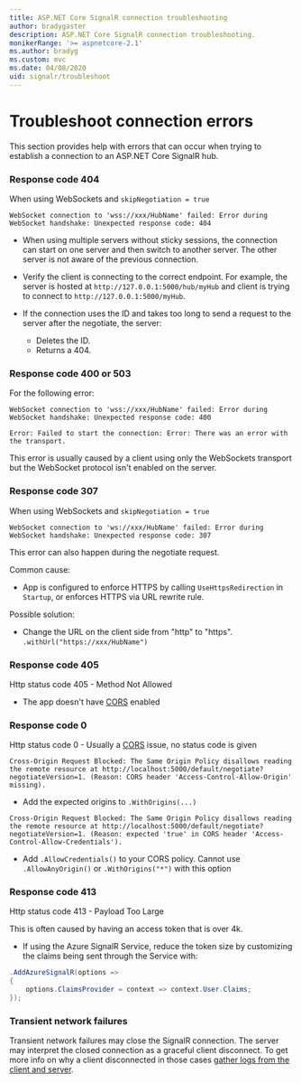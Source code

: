 ```yaml
---
title: ASP.NET Core SignalR connection troubleshooting
author: bradygaster
description: ASP.NET Core SignalR connection troubleshooting.
monikerRange: '>= aspnetcore-2.1'
ms.author: bradyg
ms.custom: mvc
ms.date: 04/08/2020
uid: signalr/troubleshoot
---
```

# Troubleshoot connection errors

This section provides help with errors that can occur when trying to establish a connection to an ASP.NET Core SignalR hub.

### Response code 404

When using WebSockets and `skipNegotiation = true`
```log
WebSocket connection to 'wss://xxx/HubName' failed: Error during WebSocket handshake: Unexpected response code: 404
```

* When using multiple servers without sticky sessions, the connection can start on one server and then switch to another server. The other server is not aware of the previous connection.
* Verify the client is connecting to the correct endpoint. For example, the server is hosted at `http://127.0.0.1:5000/hub/myHub` and client is trying to connect to `http://127.0.0.1:5000/myHub`.
* If the connection uses the ID and takes too long to send a request to the server after the negotiate, the server:

  * Deletes the ID.
  * Returns a 404.

### Response code 400 or 503

For the following error:

```log
WebSocket connection to 'wss://xxx/HubName' failed: Error during WebSocket handshake: Unexpected response code: 400

Error: Failed to start the connection: Error: There was an error with the transport.
```

This error is usually caused by a client using only the WebSockets transport but the WebSocket protocol isn't enabled on the server.

### Response code 307

When using WebSockets and `skipNegotiation = true`
```log
WebSocket connection to 'ws://xxx/HubName' failed: Error during WebSocket handshake: Unexpected response code: 307
```

This error can also happen during the negotiate request.

Common cause:
* App is configured to enforce HTTPS by calling `UseHttpsRedirection` in `Startup`, or enforces HTTPS via URL rewrite rule.

Possible solution:
* Change the URL on the client side from "http" to "https". `.withUrl("https://xxx/HubName")`

### Response code 405

Http status code 405 - Method Not Allowed

* The app doesn't have [CORS](xref:signalr/security#cross-origin-resource-sharing) enabled

### Response code 0

Http status code 0 - Usually a [CORS](xref:signalr/security#cross-origin-resource-sharing) issue, no status code is given

```log
Cross-Origin Request Blocked: The Same Origin Policy disallows reading the remote resource at http://localhost:5000/default/negotiate?negotiateVersion=1. (Reason: CORS header 'Access-Control-Allow-Origin' missing).
```

* Add the expected origins to `.WithOrigins(...)`

```log
Cross-Origin Request Blocked: The Same Origin Policy disallows reading the remote resource at http://localhost:5000/default/negotiate?negotiateVersion=1. (Reason: expected 'true' in CORS header 'Access-Control-Allow-Credentials').
```

* Add `.AllowCredentials()` to your CORS policy. Cannot use `.AllowAnyOrigin()` or `.WithOrigins("*")` with this option

### Response code 413

Http status code 413 - Payload Too Large

This is often caused by having an access token that is over 4k.

* If using the Azure SignalR Service, reduce the token size by customizing the claims being sent through the Service with:
```csharp
.AddAzureSignalR(options =>
{
    options.ClaimsProvider = context => context.User.Claims;
});
```

### Transient network failures

Transient network failures may close the SignalR connection. The server may interpret the closed connection as a graceful client disconnect. To get more info on why a client disconnected in those cases [gather logs from the client and server](xref:signalr/diagnostics).